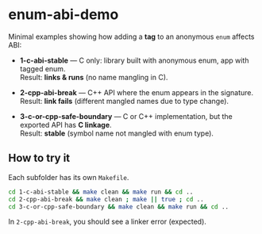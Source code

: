 # enum-abi-demo

Minimal examples showing how adding a **tag** to an anonymous `enum` affects ABI:

- **1-c-abi-stable** — C only: library built with anonymous enum, app with tagged enum.  
  Result: **links & runs** (no name mangling in C).

- **2-cpp-abi-break** — C++ API where the enum appears in the signature.  
  Result: **link fails** (different mangled names due to type change).

- **3-c-or-cpp-safe-boundary** — C or C++ implementation, but the exported API has **C linkage**.  
  Result: **stable** (symbol name not mangled with enum type).

## How to try it

Each subfolder has its own `Makefile`.

```sh
cd 1-c-abi-stable && make clean && make run && cd ..
cd 2-cpp-abi-break && make clean ; make || true ; cd ..
cd 3-c-or-cpp-safe-boundary && make clean && make run && cd ..
```

In `2-cpp-abi-break`, you should see a linker error (expected).

